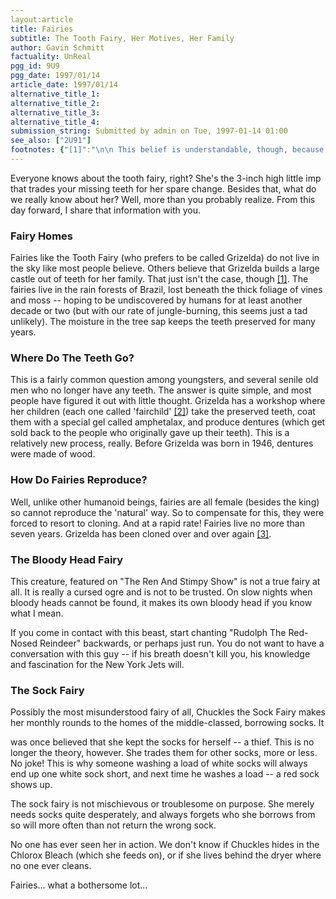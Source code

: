 ```yaml
---
layout:article
title: Fairies
subtitle: The Tooth Fairy, Her Motives, Her Family
author: Gavin Schmitt
factuality: UnReal
pgg_id: 9U9
pgg_date: 1997/01/14
article_date: 1997/01/14
alternative_title_1: 
alternative_title_2: 
alternative_title_3: 
alternative_title_4: 
submission_string: Submitted by admin on Tue, 1997-01-14 01:00
see_also: ["2U91"]
footnotes: {"[1]":"\n\n This belief is understandable, though, because it was once true.  At\n least until Grizelda's father (The Fairy King) discovered that \"dead\"\n teeth rot even faster than those still in use...\n","[2]":"\n\n Historians, genealogists, and scientists alike are all trying to find\n out the exact connection between fairies and Morgan Fairchild.\n","[3]":"\n\n As seen in \"Multiplicity\" (or from any Xerox machine), each copy gets\n less and less like the original to a state of complete madness.  We are\n not sure how this insanity is stopped.\n"}
---
```

<div>
<p>Everyone knows about the tooth fairy, right? She's the 3-inch high little imp that trades your missing teeth for her spare change. Besides that, what do we really know about her? Well, more than you probably realize. From this day forward, I share that information with you.</p>
<h3>Fairy Homes</h3>
<p>Fairies like the Tooth Fairy (who prefers to be called Grizelda) do not live in the sky like most people believe. Others believe that Grizelda builds a large castle out of teeth for her family. That just isn't the case, though <a href="#footnotes.1" class="footnote-link">[1]</a>. The fairies live in the rain forests of Brazil, lost beneath the thick foliage of vines and moss -- hoping to be undiscovered by humans for at least another decade or two (but with our rate of jungle-burning, this seems just a tad unlikely). The moisture in the tree sap keeps the teeth preserved for many years.</p>
<h3>Where Do The Teeth Go?</h3>
<p>This is a fairly common question among youngsters, and several senile old men who no longer have any teeth. The answer is quite simple, and most people have figured it out with little thought. Grizelda has a workshop where her children (each one called 'fairchild' <a href="#footnotes.2" class="footnote-link">[2]</a>) take the preserved teeth, coat them with a special gel called amphetalax, and produce dentures (which get sold back to the people who originally gave up their teeth). This is a relatively new process, really. Before Grizelda was born in 1946, dentures were made of wood.</p>
<h3>How Do Fairies Reproduce?</h3>
<p>Well, unlike other humanoid beings, fairies are all female (besides the king) so cannot reproduce the 'natural' way. So to compensate for this, they were forced to resort to cloning. And at a rapid rate! Fairies live no more than seven years. Grizelda has been cloned over and over again <a href="#footnotes.3" class="footnote-link">[3]</a>.</p>
<h3>The Bloody Head Fairy</h3>
<p>This creature, featured on "The Ren And Stimpy Show" is not a true fairy at all. It is really a cursed ogre and is not to be trusted. On slow nights when bloody heads cannot be found, it makes its own bloody head if you know what I mean.</p>
<p>If you come in contact with this beast, start chanting "Rudolph The Red-Nosed Reindeer" backwards, or perhaps just run. You do not want to have a conversation with this guy -- if his breath doesn't kill you, his knowledge and fascination for the New York Jets will.</p>
<h3>The Sock Fairy</h3>
<p>Possibly the most misunderstood fairy of all, Chuckles the Sock Fairy makes her monthly rounds to the homes of the middle-classed, borrowing socks. It</p>
<p>was once believed that she kept the socks for herself -- a thief. This is no longer the theory, however. She trades them for other socks, more or less. No joke! This is why someone washing a load of white socks will always end up one white sock short, and next time he washes a load -- a red sock shows up.</p>
<p>The sock fairy is not mischievous or troublesome on purpose. She merely needs socks quite desperately, and always forgets who she borrows from so will more often than not return the wrong sock.</p>
<p>No one has ever seen her in action. We don't know if Chuckles hides in the Chlorox Bleach (which she feeds on), or if she lives behind the dryer where no one ever cleans.</p>
<p>Fairies... what a bothersome lot...</p>
</div>
